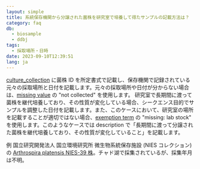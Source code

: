 ```yaml
---
layout: simple
title: 系統保存機関から分譲された菌株を研究室で培養して得たサンプルの記載方法は？
category: faq
db:
  - biosample
  - ddbj
tags:
  - 採取場所・日時
date: 2023-09-10T12:39:51
lang: ja
---
```


[culture_collection](/biosample/attribute.html#culture_collection) に菌株 ID を所定書式で記載し、保存機関で記録されている元々の採取場所と日付を記載します。元々の採取場所や日付が分からない場合は、[missing value](/biosample/submission.html#missing-value-reporting) の "not collected" を使用します。
研究室で長期間に渡って菌株を継代培養しており、その性質が変化している場合、シークエンス目的でサンプルを調整した日付を記載します。また、このケースにおいて、研究室の場所を記載することが適切ではない場合、[exemption term](/biosample/submission.html#missing-value-reporting) の "missing: lab stock" を使用します。このようなケースでは description で「長期間に渡って分譲された菌株を継代培養しており、その性質が変化していること」を記載します。

例
国立研究開発法人 国立環境研究所 微生物系統保存施設 (NIES コレクション) の [Arthrospira platensis NIES-39 株](https://mcc.nies.go.jp/strainList.do?strainId=37)。チャド湖で採集されているが、採集年月は不明。



